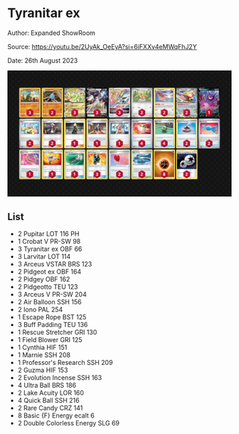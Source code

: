# Tyranitar ex

Author: Expanded ShowRoom

Source: <https://youtu.be/2UyAk_OeEyA?si=6iFXXv4eMWqFhJ2Y>

Date: 26th August 2023

![decklist](../../images/OBF/Tyranitar%20ex/1-%20Tyranitar%20ex.png)

## List

* 2 Pupitar LOT 116 PH
* 1 Crobat V PR-SW 98
* 3 Tyranitar ex OBF 66
* 3 Larvitar LOT 114
* 3 Arceus VSTAR BRS 123
* 2 Pidgeot ex OBF 164
* 2 Pidgey OBF 162
* 2 Pidgeotto TEU 123
* 3 Arceus V PR-SW 204
* 2 Air Balloon SSH 156
* 2 Iono PAL 254
* 1 Escape Rope BST 125
* 3 Buff Padding TEU 136
* 1 Rescue Stretcher GRI 130
* 1 Field Blower GRI 125
* 1 Cynthia HIF 151
* 1 Marnie SSH 208
* 1 Professor's Research SSH 209
* 2 Guzma HIF 153
* 2 Evolution Incense SSH 163
* 4 Ultra Ball BRS 186
* 2 Lake Acuity LOR 160
* 4 Quick Ball SSH 216
* 2 Rare Candy CRZ 141
* 8 Basic {F} Energy ecalt 6
* 2 Double Colorless Energy SLG 69
